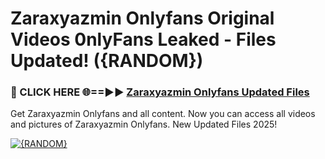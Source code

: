 # Zaraxyazmin Onlyfans Original Videos 0nlyFans Leaked - Files Updated! ({RANDOM})

<h3>🔴 CLICK HERE 🌐==►► <a href="https://betterlinks.top/A2PfLJ" rel="nofollow">Zaraxyazmin Onlyfans Updated Files</a></h3>

Get Zaraxyazmin Onlyfans and all content. Now you can access all videos and pictures of Zaraxyazmin Onlyfans. New Updated Files 2025!

[![{RANDOM}](https://i.imgur.com/ppqm5kG.gif)](https://betterlinks.top/A2PfLJ)